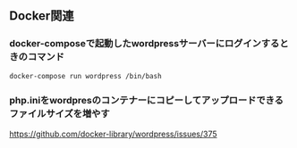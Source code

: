 ## Docker関連

### docker-composeで起動したwordpressサーバーにログインするときのコマンド

```sh
docker-compose run wordpress /bin/bash
```

### php.iniをwordpresのコンテナーにコピーしてアップロードできるファイルサイズを増やす

https://github.com/docker-library/wordpress/issues/375